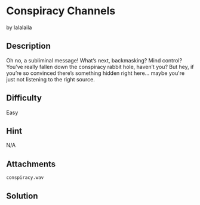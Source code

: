# Conspiracy Channels
by lalalaila

## Description
Oh no, a subliminal message! What’s next, backmasking? Mind control? You’ve really fallen down the conspiracy rabbit hole, haven’t you? But hey, if you’re so convinced there’s something hidden right here… maybe you're just not listening to the right source.

## Difficulty
Easy

## Hint
N/A

## Attachments
`conspiracy.wav`

## Solution